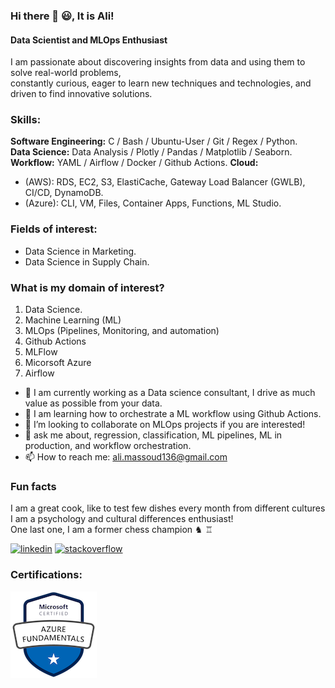 ### Hi there 👋 😃, It is Ali!
#### Data Scientist and MLOps Enthusiast  
<!--  ![Profile views](https://gpvc.arturio.dev/AliMassoud)  -->

I am passionate about discovering insights from data and using them to solve real-world problems,  
constantly curious, eager to learn new techniques and technologies, and driven to find innovative solutions.

### Skills:   
  **Software Engineering:** C / Bash / Ubuntu-User / Git / Regex / Python.    
  **Data Science:** Data Analysis / Plotly / Pandas / Matplotlib / Seaborn.   
  **Workflow:** YAML / Airflow / Docker / Github Actions.
  **Cloud:**
   - (AWS): RDS, EC2, S3, ElastiCache, Gateway Load Balancer (GWLB), CI/CD, DynamoDB. 
   - (Azure): CLI, VM, Files, Container Apps, Functions, ML Studio.  
### Fields of interest:  
- Data Science in Marketing.
- Data Science in Supply Chain.

### What is my domain of interest?
1. Data Science.
2. Machine Learning (ML)
3. MLOps (Pipelines, Monitoring, and automation)
4. Github Actions
5. MLFlow
6. Micorsoft Azure
7. Airflow

- 🔭 I am currently working as a Data science consultant, I drive as much value as possible from your data. 
- 🌱 I am learning how to orchestrate a ML workflow using Github Actions. 
- 👯 I’m looking to collaborate on MLOps projects if you are interested! 
- 💬 ask me about, regression, classification, ML pipelines, ML in production, and workflow orchestration. 
- 📫 How to reach me: ali.massoud136@gmail.com 

### Fun facts
I am a great cook, like to test few dishes every month from different cultures  
I am a psychology and cultural differences enthusiast!  
One last one, I am a former chess champion ♞ ♖

[<img src='https://cdn.jsdelivr.net/npm/simple-icons@3.0.1/icons/linkedin.svg' alt='linkedin' height='40'>](https://www.linkedin.com/in/ali-massoud//) [<img src='https://cdn.jsdelivr.net/npm/simple-icons@3.0.1/icons/stackoverflow.svg' alt='stackoverflow' height='40'>](https://stackoverflow.com/users/15540632/ali-massoud)
  
### Certifications:

![Design and Development](https://github.com/AliMassoud/AliMassoud/blob/main/azure-fundamentals-Ali%20Massoud.png) 

<!-- ### Published Articles:  
<a target="_blank" href="https://github-readme-medium-recent-article.vercel.app/medium/@ali.massoud136/0">
 <img src="https://github-readme-medium-recent-article.vercel.app/medium/@ali.massoud136/0" alt="Recent Article 0">  -->

